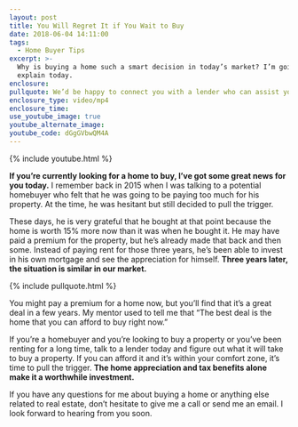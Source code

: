 ```yaml
---
layout: post
title: You Will Regret It if You Wait to Buy
date: 2018-06-04 14:11:00
tags:
  - Home Buyer Tips
excerpt: >-
  Why is buying a home such a smart decision in today’s market? I’m going to
  explain today.
enclosure:
pullquote: We’d be happy to connect you with a lender who can assist you.
enclosure_type: video/mp4
enclosure_time:
use_youtube_image: true
youtube_alternate_image:
youtube_code: dGgGVbwQM4A
---
```


{% include youtube.html %}

**If you’re currently looking for a home to buy, I’ve got some great news for you today.** I remember back in 2015 when I was talking to a potential homebuyer who felt that he was going to be paying too much for his property. At the time, he was hesitant but still decided to pull the trigger.

These days, he is very grateful that he bought at that point because the home is worth 15% more now than it was when he bought it. He may have paid a premium for the property, but he’s already made that back and then some. Instead of paying rent for those three years, he’s been able to invest in his own mortgage and see the appreciation for himself. **Three years later, the situation is similar in our market.&nbsp;**

{% include pullquote.html %}

You might pay a premium for a home now, but you’ll find that it’s a great deal in a few years. My mentor used to tell me that “The best deal is the home that you can afford to buy right now.”

If you’re a homebuyer and you’re looking to buy a property or you’ve been renting for a long time, talk to a lender today and figure out what it will take to buy a property. If you can afford it and it’s within your comfort zone, it’s time to pull the trigger. **The home appreciation and tax benefits alone make it a worthwhile investment.**

If you have any questions for me about buying a home or anything else related to real estate, don’t hesitate to give me a call or send me an email. I look forward to hearing from you soon.